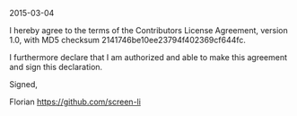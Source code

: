 2015-03-04

I hereby agree to the terms of the Contributors License
Agreement, version 1.0, with MD5 checksum
2141746be10ee23794f402369cf644fc.

I furthermore declare that I am authorized and able to make this
agreement and sign this declaration.

Signed,

Florian
https://github.com/screen-li
